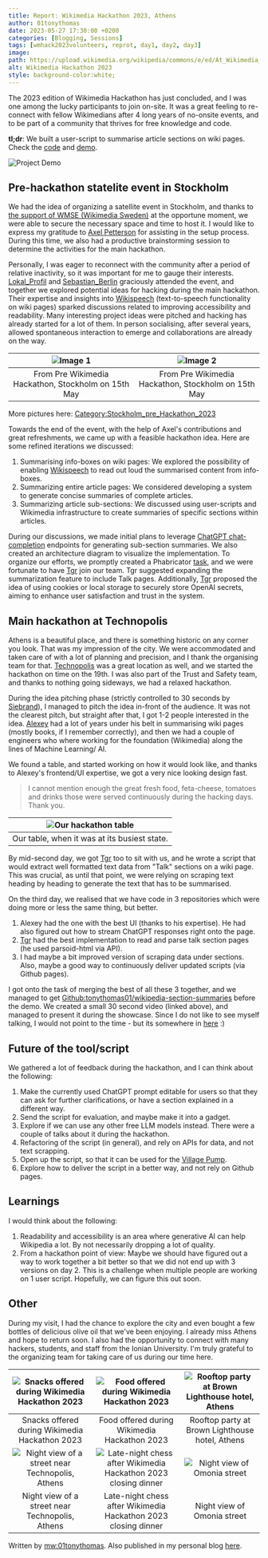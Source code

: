 ```yaml
---
title: Report: Wikimedia Hackathon 2023, Athens
author: 01tonythomas
date: 2023-05-27 17:30:00 +0200
categories: [Blogging, Sessions]
tags: [wmhack2023volunteers, reprot, day1, day2, day3]
image:
path: https://upload.wikimedia.org/wikipedia/commons/e/ed/At_Wikimedia_Hackathon_Athens_%28MP%29_2023_001_%28cropped%29.jpg
alt: Wikimedia Hackathon 2023
style: background-color:white;
---
```


The 2023 edition of Wikimedia Hackathon has just concluded, and I was one among the lucky participants to join on-site.
It was a great feeling to re-connect with fellow Wikimedians after 4 long years of no-onsite events, and to be part of a
community that thrives for free knowledge and code.

**tl;dr**: We built a user-script to summarise article sections on wiki pages. Check
the [code](https://github.com/tonythomas01/wikipedia-section-summaries)
and [demo](https://www.youtube.com/watch?v=mja1C6FnWes).

![Project Demo](https://upload.wikimedia.org/wikipedia/commons/d/dd/Wikipedia_section_summarizer_demo.gif)

## Pre-hackathon statelite event in Stockholm

We had the idea of organizing a satellite event in Stockholm, and thanks
to [the support of WMSE (Wikimedia Sweden)](https://se.wikimedia.org/wiki/St%C3%B6d_till_gemenskapen/Projektst%C3%B6d/Pre_Wikimedia_Hackathon_Stockholm_2023)
at the opportune moment, we were able to secure the necessary space and time to host it.
I would like to express my gratitude to [Axel Petterson](https://www.mediawiki.org/wiki/User:Axel_Pettersson_(WMSE)) for
assisting in the setup process. During this time, we also had a productive brainstorming session to determine the
activities for the main hackathon.

Personally, I was eager to reconnect with the community after a period of relative inactivity,
so it was important for me to gauge their interests. [Lokal_Profil](https://phabricator.wikimedia.org/p/Lokal_Profil/)
and [Sebastian_Berlin](https://phabricator.wikimedia.org/p/Sebastian_Berlin-WMSE/) graciously attended the event,
and together we explored potential ideas for hacking during the main hackathon. Their expertise and insights into
[Wikispeech](https://meta.wikimedia.org/wiki/Wikispeech) (text-to-speech functionality on wiki pages) sparked
discussions related to improving accessibility and readability.
Many interesting project ideas were pitched and hacking has already started for a lot of them. In person socialising,
after several years, allowed spontaneous interaction to emerge and collaborations are already on the way.

| ![Image 1](https://upload.wikimedia.org/wikipedia/commons/1/1c/Stockholm_pre_hack%2C_2023-05-15%2C_08.jpg) | ![Image 2](https://upload.wikimedia.org/wikipedia/commons/6/69/Stockholm_pre_hack%2C_2023-05-15%2C_02.jpg) |
|:----------------------------------------------------------------------------------------------------------:|:----------------------------------------------------------------------------------------------------------:|
|                            From Pre Wikimedia Hackathon, Stockholm on 15th May                             |                            From Pre Wikimedia Hackathon, Stockholm on 15th May                             |.

More pictures
here: [Category:Stockholm_pre_Hackathon_2023](https://commons.wikimedia.org/wiki/Category:Stockholm_pre_Hackathon_2023)

Towards the end of the event, with the help of Axel's contributions and great refreshments, we came up with a feasible
hackathon idea. Here are some refined iterations we discussed:

1. Summarising info-boxes on wiki pages: We explored the possibility of
   enabling [Wikispeech](https://meta.wikimedia.org/wiki/Wikispeech) to read out loud the summarised content from
   info-boxes.
2. Summarizing entire article pages: We considered developing a system to generate concise summaries of complete
   articles.
3. Summarizing article sub-sections: We discussed using user-scripts and Wikimedia infrastructure to create summaries of
   specific sections within articles.

During our discussions, we made initial plans to
leverage [ChatGPT chat-completion](https://platform.openai.com/docs/guides/chat) endpoints for
generating sub-section summaries. We also created an architecture diagram to visualize the implementation. To organize
our efforts, we promptly created a Phabricator [task](https://phabricator.wikimedia.org/T336692), and we were fortunate
to have [Tgr](https://phabricator.wikimedia.org/p/Tgr/) join our team. Tgr suggested
expanding the summarization feature to include Talk pages. Additionally, [Tgr](https://phabricator.wikimedia.org/p/Tgr/)
proposed the idea of using cookies or local
storage to securely store OpenAI secrets, aiming to enhance user satisfaction and trust in the system.

## Main hackathon at Technopolis

Athens is a beautiful place, and there is something historic on any corner you look. That was my impression of the city.
We were accommodated and taken care of with a lot of planning and precision, and I thank the organising team for that.
[Technopolis](https://www.mediawiki.org/wiki/Wikimedia_Hackathon_2023/Venue) was a great location as well, and we
started the hackathon on time on the 19th. I was also part of the Trust
and Safety team, and thanks to nothing going sideways, we had a relaxed hackathon.

During the idea pitching phase (strictly controlled to 30 seconds
by [Siebrand](https://phabricator.wikimedia.org/p/siebrand/)), I managed to pitch the idea in-front of
the audience. It was not the clearest pitch, but straight after that, I got 1-2 people interested in the
idea. [Alexey](https://phabricator.wikimedia.org/p/Alexey_Skripnik/)
had a lot of years under his belt in summarising wiki pages (mostly books, if I remember correctly), and then we had a
couple of engineers who where working for the foundation (Wikimedia) along the lines of Machine Learning/ AI.

We found a table, and started working on how it would look like, and thanks to Alexey's frontend/UI expertise, we got a
very nice looking design fast.


> I cannot mention enough the great fresh food, feta-cheese, tomatoes and drinks those were served continuously during
> the hacking days. Thank you.

| ![Our hackathon table](https://upload.wikimedia.org/wikipedia/commons/3/39/Wikimedia_Hackathon_2023_day1_-_06.jpg) |
|:------------------------------------------------------------------------------------------------------------------:|
|                                    Our table, when it was at its busiest state.                                    |

By mid-second day, we got [Tgr](https://phabricator.wikimedia.org/p/Tgr/) too to sit with us, and he wrote a script that
would extract well formatted text data from "Talk" sections on a wiki page. This was crucial, as until that point, we
were relying on scraping text heading by heading to generate the text that has to be summarised.

On the third day, we realised that we have code in 3 repositories which were doing more or less the same thing, but
better.

1. Alexey had the one with the best UI (thanks to his expertise). He had also figured out how to stream ChatGPT
   responses
   right onto the page.
2. [Tgr](https://phabricator.wikimedia.org/p/Tgr/) had the best implementation to read and parse talk section pages (he
   used parsoid-html via API).
3. I had maybe a bit improved version of scraping data under sections. Also, maybe a good way to continuously deliver
   updated scripts (via Github pages).

I got onto the task of merging the best of all these 3 together, and we managed to
get [Github:tonythomas01/wikipedia-section-summaries](https://github.com/tonythomas01/wikipedia-section-summaries/)
before the demo. We created a small 30 second video (linked above), and managed to present it during the showcase. Since
I do not like to see myself talking, I would not point to the time - but its somewhere
in [here](https://www.youtube.com/watch?v=Nd-kckDEaR0) :)

## Future of the tool/script

We gathered a lot of feedback during the hackathon, and I can think about the following:

1. Make the currently used ChatGPT prompt editable for users so that they can ask for further clarifications, or have a
   section explained in a different way.
2. Send the script for evaluation, and maybe make it into a gadget.
3. Explore if we can use any other free LLM models instead. There were a couple of talks about it during the hackathon.
4. Refactoring of the script (in general), and rely on APIs for data, and not text scrapping.
5. Open up the script, so that it can be used for
   the [Village Pump](https://en.wikipedia.org/wiki/Wikipedia:Village_pump).
6. Explore how to deliver the script in a better way, and not rely on Github pages.

## Learnings

I would think about the following:

1. Readability and accessibility is an area where generative AI can help Wikipedia a lot. By not necessarily dropping a lot
of quality.
2. From a hackathon point of view: Maybe we should have figured out a way to work together a bit better so that we did not
end up with 3 versions on day 2. This is a challenge when multiple people are working on 1 user script. Hopefully, we
can figure this out soon.

## Other
During my visit, I had the chance to explore the city and even bought a few bottles of delicious olive oil that we've been enjoying. I already miss Athens and hope to return soon. I also had the opportunity to connect with many hackers, students, and staff from the Ionian University. I'm truly grateful to the organizing team for taking care of us during our time here.

| ![Snacks offered during Wikimedia Hackathon 2023](https://upload.wikimedia.org/wikipedia/commons/0/03/Snacks_offered_during_Wikimedia_Hackathon_2023.jpg) | ![Food offered during Wikimedia Hackathon 2023](https://upload.wikimedia.org/wikipedia/commons/2/25/Food_offered_during_Wikimedia_Hackathon_2023.jpg) | ![Rooftop party at Brown Lighthouse hotel, Athens](https://upload.wikimedia.org/wikipedia/commons/b/bd/Rooftop_party_at_Brown_Lighthouse_hotel%2C_Athens.jpg) |
|:---:|:---:|:---:|
| Snacks offered during Wikimedia Hackathon 2023 | Food offered during Wikimedia Hackathon 2023 | Rooftop party at Brown Lighthouse hotel, Athens |
| ![Night view of a street near Technopolis, Athens](https://upload.wikimedia.org/wikipedia/commons/a/a1/Nightview_of_a_street_near_Technopolis%2C_Athens.jpg) | ![Late-night chess after Wikimedia Hackathon 2023 closing dinner](https://upload.wikimedia.org/wikipedia/commons/6/68/Late_night_chess_after_Wikimedia_Hackathon_2023_closing_dinner.jpg) | ![Night view of Omonia street](https://upload.wikimedia.org/wikipedia/commons/3/31/Night_view_of_Omonia_street.jpg) |
| Night view of a street near Technopolis, Athens | Late-night chess after Wikimedia Hackathon 2023 closing dinner | Night view of Omonia street |


Written by [mw:01tonythomas](https://www.mediawiki.org/wiki/User:01tonythomas). Also published in my personal blog [here](https://fosstalks.wordpress.com/2023/05/27/report-wikimedia-hackathon-2023-athens/).
